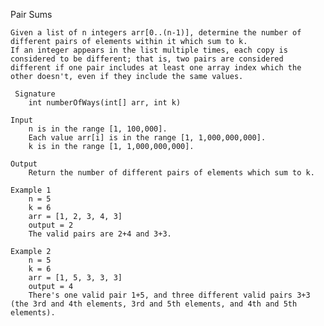 
Pair Sums

    Given a list of n integers arr[0..(n-1)], determine the number of different pairs of elements within it which sum to k.
    If an integer appears in the list multiple times, each copy is considered to be different; that is, two pairs are considered 
    different if one pair includes at least one array index which the other doesn't, even if they include the same values.
   
     Signature
        int numberOfWays(int[] arr, int k)
    
    Input
        n is in the range [1, 100,000].
        Each value arr[i] is in the range [1, 1,000,000,000].
        k is in the range [1, 1,000,000,000].
    
    Output
        Return the number of different pairs of elements which sum to k.
    
    Example 1
        n = 5
        k = 6
        arr = [1, 2, 3, 4, 3]
        output = 2
        The valid pairs are 2+4 and 3+3.
  
    Example 2
        n = 5
        k = 6
        arr = [1, 5, 3, 3, 3]
        output = 4
        There's one valid pair 1+5, and three different valid pairs 3+3 (the 3rd and 4th elements, 3rd and 5th elements, and 4th and 5th elements).
